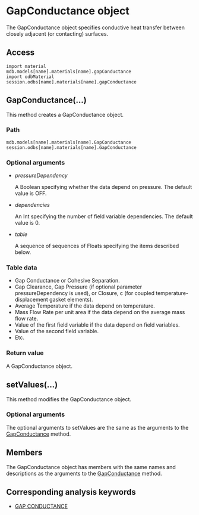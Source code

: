 # GapConductance object

The GapConductance object specifies conductive heat transfer between closely adjacent (or contacting) surfaces.

## Access

```
import material
mdb.models[name].materials[name].gapConductance
import odbMaterial
session.odbs[name].materials[name].gapConductance
```

## GapConductance(...)



This method creates a GapConductance object.



### Path

```
mdb.models[name].materials[name].GapConductance
session.odbs[name].materials[name].GapConductance
```

### Optional arguments

- *pressureDependency*

  A Boolean specifying whether the data depend on pressure. The default value is OFF.

- *dependencies*

  An Int specifying the number of field variable dependencies. The default value is 0.

- *table*

  A sequence of sequences of Floats specifying the items described below.

### Table data

- Gap Conductance or Cohesive Separation.
- Gap Clearance, Gap Pressure (if optional parameter pressureDependency is used), or Closure, c (for coupled temperature-displacement gasket elements).
- Average Temperature if the data depend on temperature.
- Mass Flow Rate per unit area if the data depend on the average mass flow rate.
- Value of the first field variable if the data depend on field variables.
- Value of the second field variable.
- Etc.

### Return value

A GapConductance object.



## setValues(...)



This method modifies the GapConductance object.



### Optional arguments

The optional arguments to setValues are the same as the arguments to the [GapConductance](https://help.3ds.com/2022/english/DSSIMULIA_Established/SIMACAEKERRefMap/simaker-c-gapconductancepyc.htm?ContextScope=all#simaker-gapconductancegapconductancepyc) method.



## Members

The GapConductance object has members with the same names and descriptions as the arguments to the [GapConductance](https://help.3ds.com/2022/english/DSSIMULIA_Established/SIMACAEKERRefMap/simaker-c-gapconductancepyc.htm?ContextScope=all#simaker-gapconductancegapconductancepyc) method.



## Corresponding analysis keywords

- [GAP CONDUCTANCE](https://help.3ds.com/2022/english/DSSIMULIA_Established/SIMACAEKEYRefMap/simakey-r-gapconductance.htm?ContextScope=all#simakey-r-gapconductance)